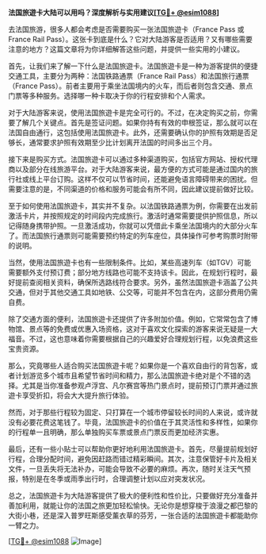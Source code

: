 **法国旅遊卡大陆可以用吗？深度解析与实用建议[[TG💪+ @esim1088](https://t.me/s/esim1088)]**

去法国旅游，很多人都会考虑是否需要购买一张法国旅遊卡（France Pass 或 France Rail Pass）。这张卡到底是什么？它对大陆游客是否适用？又有哪些需要注意的地方？这篇文章将为你详细解答这些问题，并提供一些实用的小建议。

首先，让我们来了解一下什么是法国旅遊卡。法国旅遊卡是一种为游客提供的便捷交通工具，主要分为两种：法国铁路通票（France Rail Pass）和法国旅行通票（France Pass）。前者主要用于乘坐法国境内的火车，而后者则包含交通、景点门票等多种服务。选择哪一种卡取决于你的行程安排和个人需求。

对于大陆游客来说，使用法国旅遊卡是完全可行的。不过，在决定购买之前，你需要了解几个关键点。首先是签证问题。如果你持有有效的申根签证，那么就可以在法国自由通行，这包括使用法国旅遊卡。此外，还需要确认你的护照有效期是否足够长，通常要求护照有效期至少比计划离开法国的时间多出三个月。

接下来是购买方式。法国旅遊卡可以通过多种渠道购买，包括官方网站、授权代理商以及部分在线旅游平台。对于大陆游客来说，最方便的方式可能是通过国内的旅行社或线上平台订购。这样不仅可以节省时间，还能避免语言障碍带来的困扰。但需要注意的是，不同渠道的价格和服务可能会有所不同，因此建议提前做好比较。

至于如何使用法国旅遊卡，其实并不复杂。以法国铁路通票为例，你需要在出发前激活卡片，并按照规定的时间段内完成旅行。激活时通常需要提供护照信息，所以记得随身携带护照。一旦激活成功，你就可以凭借此卡乘坐法国境内的大部分火车了。而法国旅行通票则可能需要预约特定的列车座位，具体操作可参考购票时附带的说明。

当然，使用法国旅遊卡也有一些限制条件。比如，某些高速列车（如TGV）可能需要额外支付预订费；部分地方线路也可能不支持该卡。因此，在规划行程时，最好提前查阅相关资料，确保所选路线符合要求。另外，虽然法国旅遊卡涵盖了公共交通，但对于其他交通工具如地铁、公交等，可能并不包含在内，这部分费用仍需自费。

除了交通方面的便利，法国旅遊卡还提供了许多附加价值。例如，它常常包含了博物馆、景点等的免费或优惠入场资格，这对于喜欢文化探索的游客来说无疑是一大福音。不过，这也意味着你需要根据自己的兴趣爱好合理规划行程，以免浪费这些宝贵资源。

那么，究竟哪些人适合购买法国旅遊卡呢？如果你是一个喜欢自由行的背包客，或者计划游览多个城市且希望节省时间和精力，那么法国旅遊卡绝对是个不错的选择。尤其是当你准备参观卢浮宫、凡尔赛宫等热门景点时，提前预订门票并通过旅遊卡享受折扣，将会大大提升旅行体验。

然而，对于那些行程较为固定、只打算在一个城市停留较长时间的人来说，或许就没有必要花费这笔钱了。毕竟，法国旅遊卡的价值在于其灵活性和多样性，如果你的行程单一且明确，那么单独购买车票或景点门票反而更加经济实惠。

最后，还有一些小贴士可以帮助你更好地利用法国旅遊卡。首先，尽量提前规划好行程，合理分配时间，避免因赶路而错过精彩瞬间。其次，注意保管好卡片及相关文件，一旦丢失将无法补办，可能会导致不必要的麻烦。再次，随时关注天气预报，特别是在冬季或雨季出行时，合理调整计划以应对突发状况。

总之，法国旅遊卡为大陆游客提供了极大的便利性和性价比，只要做好充分准备并善加利用，就能让你的法国之旅更加轻松愉快。无论你是想穿梭于浪漫之都巴黎的大街小巷，还是深入普罗旺斯感受薰衣草的芬芳，一张合适的法国旅遊卡都能助你一臂之力。

[[TG💪+ @esim1088](https://t.me/s/esim1088) ![Image](https://i.postimg.cc/4NQfJmqS/Snipaste-2025-05-13-00-14-12.png)]